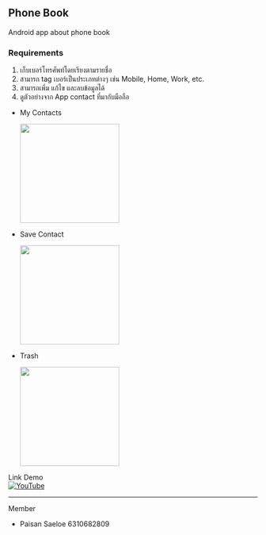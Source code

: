 ## Phone Book
Android app about phone book

### Requirements

1. เก็บเบอร์โทรศัพท์โดยเรียงตามรายชื่อ
2. สามารถ tag เบอร์เป็นประเภทต่างๆ เช่น Mobile, Home, Work, etc.
3. สามารถเพิ่ม แก้ไข และลบข้อมูลได้
4. ดูตัวอย่างจาก App contact ที่มากับมือถือ

- My Contacts

  <img src="https://user-images.githubusercontent.com/69451633/235069412-0cc0c6de-a34f-483c-841a-41d634570b36.png" width="200px">

- Save Contact

  <img src="https://user-images.githubusercontent.com/69451633/235069480-3f130719-f6d5-4fb2-9a56-bb9af410a219.png" width="200px">

- Trash

  <img src="https://user-images.githubusercontent.com/69451633/235069509-85de6347-cb47-4d12-8218-7618586baa55.png" width="200px">

Link Demo 
<br>
[![YouTube](https://img.shields.io/badge/YouTube-%23FF0000.svg?style=for-the-badge&logo=YouTube&logoColor=white)](https://www.youtube.com/)
<hr>

Member
- Paisan Saeloe 6310682809
